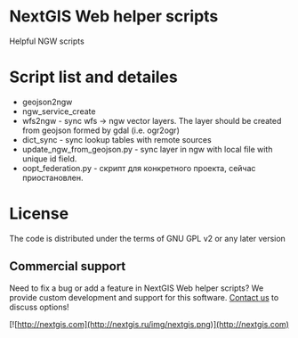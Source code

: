 # NextGIS Web helper scripts

Helpful NGW scripts

# Script list and detailes

* geojson2ngw
* ngw_service_create
* wfs2ngw - sync wfs -> ngw vector layers. The layer should be created from geojson formed by gdal (i.e. ogr2ogr)
* dict_sync - sync lookup tables with remote sources
* update_ngw_from_geojson.py - sync layer in ngw with local file with unique id field.
* oopt_federation.py - скрипт для конкретного проекта, сейчас приостановлен.
 
# License

The code is distributed under the terms of GNU GPL v2 or any later version

Commercial support
----------
Need to fix a bug or add a feature in NextGIS Web helper scripts? We provide custom development and support for this software. [Contact us](http://nextgis.ru/en/contact/) to discuss options!

[![http://nextgis.com](http://nextgis.ru/img/nextgis.png)](http://nextgis.com)
